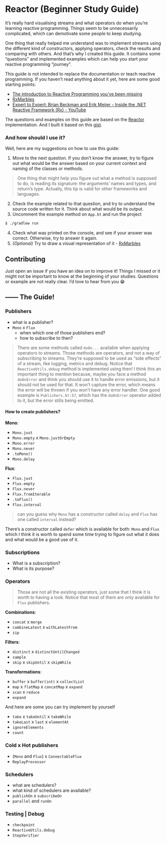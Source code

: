 # Reactor (Beginner Study Guide)
It’s really hard visualising streams and what operators do when you’re learning reactive programming. Things seem to be unnecessarily complicated, which can demotivate some people to keep studying.

One thing that really helped me understand was to implement streams using the different kind of constructors, applying operators, check the results and comparing with others. And that’s why I created this guide. It contains some “questions” and implemented examples which can help you start your reactive programming “journey”.

This guide is not intended to replace the documentation or teach reactive programming. If you haven’t read anything about it yet, here are some good starting points:

- [The introduction to Reactive Programming you’ve been missing](https://gist.github.com/staltz/868e7e9bc2a7b8c1f754)
- [RxMarbles](http://rxmarbles.com)
- [Expert to Expert: Brian Beckman and Erik Meijer - Inside the .NET Reactive Framework (Rx) - YouTube](https://www.youtube.com/watch?v=looJcaeboBY)

The questions and examples on this guide are based on the [Reactor](https://projectreactor.io) implementation. And I built it based on this [gist](https://gist.github.com/williamhjcho/4df6320b306ad02b2a619aac728ed50e).

### And how should I use it?
Well, here are my suggestions on how to use this guide:

1. Move to the next question. If you don’t know the answer, try to figure out what would be the answer based on your current context and naming of the classes or methods.

> One thing that might help you figure out what a method is supposed to do, is reading its signature: the arguments’ names and types, and return’s type. Actually, this tip is valid for other frameworks and languages.

2. Check the example related to that question, and try to understand the source code written for it. Think about what would be its output.
3. Uncomment the example method on `App.kt` and run the project
```sh
$ ./gradlew run
```
4. Check what was printed on the console, and see if your answer was correct. Otherwise, try to answer it again.
5. _(Optional)_ Try to draw a visual representation of it - [RxMarbles](http://rxmarbles.com)

## Contributing
Just open an issue if you have an idea on to improve it! Things I missed or it might not be important to know at the beginning of your studies. Questions or example are not really clear. I’d love to hear from you :grin:

## —— The Guide!
### Publishers
- what is a publisher?
- `Mono` x `Flux`
	- when which one of those publishers end?
	- how to subscribe to then?

> There are some methods called `doOn...` available when applying operators to streams. Those methods are operators, and not a way of subscribing to streams. They’re supposed to be used as “side effects” of a stream, like logging, metrics and debug. Notice that `ReactiveUtils.debug` method is implemented using then! I think this an important thing to mention because, maybe you face a method `doOnError` and think you should use it to handle error emissions, but it should not be used for that. It won’t capture the error, which means the error will be thrown if you won’t have any error handler. One good example is `Publishers.kt:57`, which has the `doOnError` operator added to it, but the error stills being emitted.

#### How to create publishers?
**Mono**:
- `Mono.just`
- `Mono.empty` x `Mono.justOrEmpty`
- `Mono.error`
- `Mono.never`
- `.toMono()`
- `Mono.delay`

**Flux**:
- `Flux.just`
- `Flux.empty`
- `Flux.never`
- `Flux.fromIterable`
- `.toFlux()`
- `Flux.interval`

> can you guess why `Mono` has a constructor called `delay` and `Flux` has one called `interval` instead?

There’s a constructor called `defer` which is available for both: `Mono` and `Flux` which I think it is worth to spend some time trying to figure out what it does and what would be a good use of it.

### Subscriptions
- What is a subscription? 
- What is its purpose?

### Operators
> Those are not all the existing operators, just some that I think it is worth to having a look. Notice that most of them are only available for `Flux` publishers.

**Combinations**:
- `concat` x `merge`
- `combineLatest` x `withLatestFrom`
- `zip`

**Filters**:
- `distinct` x `distinctUntilChanged`
- `sample`
- `skip` x `skipUntil` x `skipWhile`

**Transformations**:
- `buffer` x `buffer(int)` x `collectList`
- `map` x `flatMap` x `concatMap` x `expand`
- `scan` x `reduce`
- `expand`

And here are some you can try implement by yourself
- `take` x `takeUntil` x `takeWhile`
- `takeLast` x `last` x `elementAt`
- `ignoreElements`
- `count`

### Cold x Hot publishers
- (`Mono` and `Flux`) x `ConnectableFlux`
- `ReplayProcessor`

### Schedulers
- what are schedulers?
- what kind of schedulers are available?
- `publishOn` x `subscribeOn`
- `parallel` and `runOn`

### Testing | Debug
- `checkpoint`
- `ReactiveUtils.debug`
- `StepVerifier`